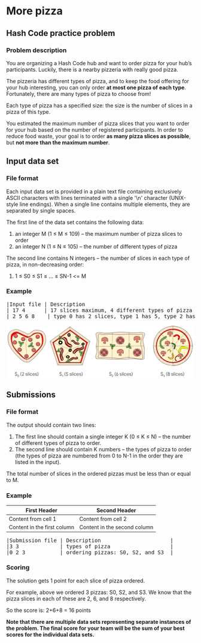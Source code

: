 # More pizza
## Hash Code practice problem

### Problem description
You are organizing a Hash Code hub and want to order pizza for your hub’s participants. Luckily, there is a nearby pizzeria with really good pizza.

The pizzeria has different types of pizza, and to keep the food offering for your hub interesting, you can only order **at most one pizza of each type**. Fortunately, there are many types of pizza to choose from!

Each type of pizza has a specified size: the size is the number of slices in a pizza of this type.

You estimated the maximum number of pizza slices that you want to order for your hub based on the number of registered participants. In order to reduce food waste, your goal is to order **as many pizza slices as possible**, but **not more than the maximum number**.

## Input data set
### File format
Each input data set is provided in a plain text file containing exclusively ASCII characters with lines terminated with a single '\n' character (UNIX-style line endings). When a single line contains multiple elements, they are separated by single spaces.

The first line of the data set contains the following data:
1. an integer M (1 ≤ M ≤ 109) – the maximum number of pizza slices to order
2. an integer N (1 ≤ N ≤ 105) – the number of different types of pizza
 
The second line contains N integers – the number of slices in each type of pizza, in non-decreasing order:
1. 1 ≤ S0 ≤ S1 ≤ … ≤ SN-1 <= M

### Example

<pre>
|Input file | Description                                                               |
| 17 4      | 17 slices maximum, 4 different types of pizza                             |
| 2 5 6 8    | type 0 has 2 slices, type 1 has 5, type 2 has 6, and type 3 has 8 slices |
</pre>


![alt text](https://github.com/inianantony/morepizza/blob/master/pizza.png)

## Submissions
### File format
The output should contain two lines:
1. The first line should contain a single integer K (0 ≤ K ≤ N) – the number of different types of pizza to order.
2. The second line should contain K numbers – the types of pizza to order (the types of pizza are numbered from 0 to N-1 in the order they are listed in the input).

The total number of slices in the ordered pizzas must be less than or equal to M.
 
### Example

First Header | Second Header
------------ | -------------
Content from cell 1 | Content from cell 2
Content in the first column | Content in the second column

<pre>
|Submission file | Description                      |
|3 3             | types of pizza                   |
|0 2 3	         | ordering pizzas: S0, S2, and S3  |
</pre>
### Scoring
The solution gets 1 point for each slice of pizza ordered.

For example, above we ordered 3 pizzas: S0, S2, and S3. We know that the pizza slices in each of these are 2, 6, and 8 respectively.

So the score is: 2+6+8 = 16 points


**Note that there are multiple data sets representing separate instances of the problem. The final score for your team will be the sum of your best scores for the individual data sets.**
